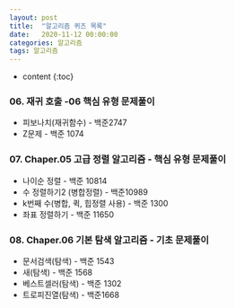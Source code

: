 ```yaml
---
layout: post
title:  "알고리즘 퀴즈 목록"
date:   2020-11-12 00:00:00
categories: 알고리즘
tags: 알고리즘
---
```

* content
{:toc}

### 06. 재귀 호출 -06 핵심 유형 문제풀이    
- 피보나치(재귀함수) - 백준2747   
- Z문제 - 백준 1074     
     
### 07. Chaper.05 고급 정렬 알고리즘 - 핵심 유형 문제풀이       
- 나이순 정렬 - 백준 10814   
- 수 정렬하기2 (병합정렬) - 백준10989   
- k번째 수(병합, 퀵,  힙정렬 사용) - 백준 1300   
- 좌표 정렬하기 - 백준 11650    
    
### 08. Chaper.06 기본 탐색 알고리즘 - 기초 문제풀이     
- 문서검색(탐색) - 백준 1543   
- 새(탐색) - 백준 1568   
- 베스트셀러(탐색) - 백준 1302   
- 트로피진열(탐색) - 백준1668   
